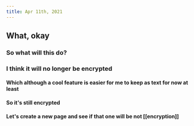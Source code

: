 ```yaml
---
title: Apr 11th, 2021
---
```

## What, okay
### So what will this do?
### I think it will no longer be encrypted
#### Which although a cool feature is easier for me to keep as text for now at least
#### So it's still encrypted
#### Let's create a new page and see if that one will be not [[encryption]]
####
